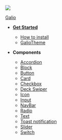 <a href="http://galio.io">
<img class="logo" src="assets/logo.png" />
<p>Galio</p>
</a>
<div class="sidebar-nav-carbon"></div>

* [**Get Started**](/README.md)

  * [How to install](install.md)
  * [GalioTheme](GalioTheme.md)
* **Components**
  * [Accordion](components/accordion.md)
  * [Block](components/block.md)
  * [Button](components/button.md)
  * [Card](components/card.md)
  * [Checkbox](components/checkbox.md)
  * [Deck Swiper](components/deckswiper.md)
  * [Icon](components/icon.md)
  * [Input](components/input.md)
  * [NavBar](components/navbar.md)
  * [Radio](components/radio.md)
  * [Text](components/text.md)
  * [Toast notification](components/toastnotification.md)
  * [Slider](components/slider.md)
  * [Switch](components/switch.md)
